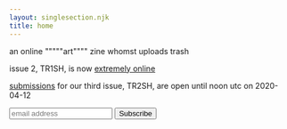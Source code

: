 ```yaml
---
layout: singlesection.njk
title: home
---
```


an online """""art"""" zine whomst uploads trash

issue 2, TR1SH, is now [extremely online](/issues/TR1SH)

[submissions](/submit) for our third issue, TR2SH, are open until noon utc on 2020-04-12


<form style="width: 100%" action="https://party.us5.list-manage.com/subscribe/post?u=60f2130d88f8ef36d0da0a700&amp;id=eb060341fc" method="post" id="mc-embedded-subscribe-form" name="mc-embedded-subscribe-form" class="validate" target="_blank" novalidate>
    <div id="mc_embed_signup_scroll">
	<input style="display: inline-block" type="email" value="" name="EMAIL" class="email" id="mce-EMAIL" placeholder="email address" required>
    <!-- real people should not fill this in and expect good things - do not remove this or risk form bot signups-->
    <div style="position: absolute; left: -5000px;" aria-hidden="true"><input type="text" name="b_60f2130d88f8ef36d0da0a700_eb060341fc" tabindex="-1" value=""></div>
    <div style="display: inline-block"><input type="submit" value="Subscribe" name="subscribe" id="mc-embedded-subscribe" class="button"></div>
    </div>
</form>
